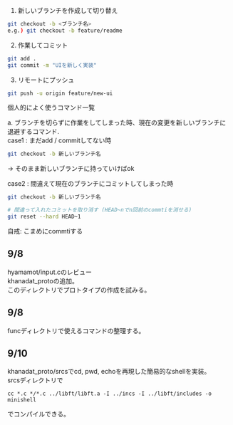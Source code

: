 1. 新しいブランチを作成して切り替え
```bash
git checkout -b <ブランチ名>
e.g.) git checkout -b feature/readme
```

2. 作業してコミット
```bash
git add .
git commit -m "UIを新しく実装"
```

3. リモートにプッシュ
```bash
git push -u origin feature/new-ui
```

個人的によく使うコマンド一覧

a. ブランチを切らずに作業をしてしまった時、現在の変更を新しいブランチに退避するコマンド.   
case1 : まだadd / commitしてない時
```bash
git checkout -b 新しいブランチ名
```
-> そのまま新しいブランチに持っていけばok

case2 :  間違えて現在のブランチにコミットしてしまった時
```bash
git checkout -b 新しいブランチ名

# 間違って入れたコミットを取り消す (HEAD~nでn回前のcommtiを消せる)
git reset --hard HEAD~1
```

自戒: こまめにcommtiする

## 9/8
hyamamot/input.cのレビュー   
khanadat_protoの追加。   
このディレクトリでプロトタイプの作成を試みる。   

## 9/8
funcディレクトリで使えるコマンドの整理する。   

## 9/10
khanadat_proto/srcsでcd, pwd, echoを再現した簡易的なshellを実装。   
srcsディレクトリで   
```
cc *.c */*.c ../libft/libft.a -I ../incs -I ../libft/includes -o minishell
```
でコンパイルできる。